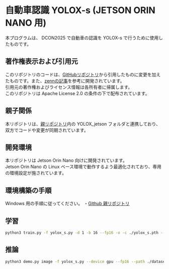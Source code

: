 # 自動車認識 YOLOX-s (JETSON ORIN NANO 用)

本プログラムは、 DCON2025 で自動車の認識を YOLOX-s で行うために使用したものです。

## 著作権表示および引用元

このリポジトリのコードは、[GitHubリポジトリ](https://github.com/Megvii-BaseDetection/YOLOX)から引用したものに変更を加えたものです。また、[zennの記事](https://zenn.dev/opamp/articles/d3878b189ea256)を参考に開発されています。  
引用元の著作権およびライセンス情報は各所有者に帰属します。  
このリポジトリは Apache License 2.0 の条件の下で配布されています。

## 親子関係

本リポジトリは、[親リポジトリ](https://github.com/nomukoh/dcon25-yolox-win)内の YOLOX_jetson フォルダと連携しており、双方でコードや変更が同期されています。

## 開発環境

本リポジトリは Jetson Orin Nano 向けに開発されています。  
Jetson Orin Nano の Linux ベース環境で動作するよう最適化されており、専用の環境設定が施されています。

## 環境構築の手順

Windows 用の手順に従ってください。
・[Github 親リポジトリ](https://github.com/nomukoh/dcon25-yolox-win)

## 学習

```bash
python3 train.py -f yolox_s.py -d 1 -b 16 --fp16 -o -c ./yolox_s.pth --cache
```

## 推論

```bash
python3 demo.py image -f yolox_s.py --device gpu --fp16 --path ./datasets/dataset/inference2017/[検査画像までのパス] -c ./YOLOX_outputs/yolox_s/best_ckpt.pth --save_result
```
